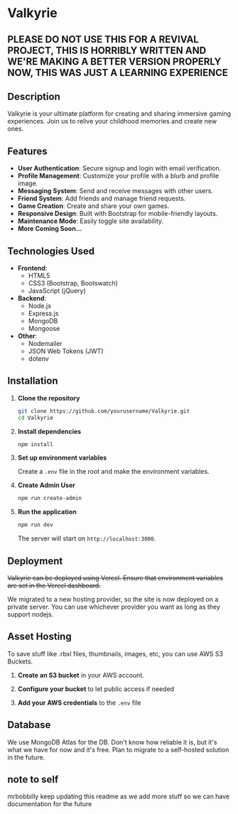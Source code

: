 ﻿# Valkyrie

## PLEASE DO NOT USE THIS FOR A REVIVAL PROJECT, THIS IS HORRIBLY WRITTEN AND WE'RE MAKING A BETTER VERSION PROPERLY NOW, THIS WAS JUST A LEARNING EXPERIENCE

## Description

Valkyrie is your ultimate platform for creating and sharing immersive gaming experiences. Join us to relive your childhood memories and create new ones.

## Features

- **User Authentication**: Secure signup and login with email verification.
- **Profile Management**: Customize your profile with a blurb and profile image.
- **Messaging System**: Send and receive messages with other users.
- **Friend System**: Add friends and manage friend requests.
- **Game Creation**: Create and share your own games.
- **Responsive Design**: Built with Bootstrap for mobile-friendly layouts.
- **Maintenance Mode**: Easily toggle site availability.
- **More Coming Soon...**

## Technologies Used

- **Frontend**:
  - HTML5
  - CSS3 (Bootstrap, Bootswatch)
  - JavaScript (jQuery)
- **Backend**:
  - Node.js
  - Express.js
  - MongoDB
  - Mongoose
- **Other**:
  - Nodemailer
  - JSON Web Tokens (JWT)
  - dotenv

## Installation

1. **Clone the repository**

   ```bash
   git clone https://github.com/yourusername/Valkyrie.git
   cd Valkyrie
   ```

2. **Install dependencies**

   ```bash
   npm install
   ```

3. **Set up environment variables**

   Create a `.env` file in the root and make the environment variables.

4. **Create Admin User**

   ```bash
   npm run create-admin
   ```

5. **Run the application**

   ```bash
   npm run dev
   ```

   The server will start on `http://localhost:3000`.

## Deployment

~~Valkyrie can be deployed using Vercel. Ensure that environment variables are set in the Vercel dashboard.~~

We migrated to a new hosting provider, so the site is now deployed on a private server. You can use whichever provider you want as long as they support nodejs.

## Asset Hosting

To save stuff like .rbxl files, thumbnails, images, etc, you can use AWS S3 Buckets.

1. **Create an S3 bucket** in your AWS account.

2. **Configure your bucket** to let public access if needed

3. **Add your AWS credentials** to the `.env` file

## Database

We use MongoDB Atlas for the DB. Don't know how reliable it is, but it's what we have for now and it's free. Plan to migrate to a self-hosted solution in the future.

## note to self
mrbobbilly keep updating this readme as we add more stuff so we can have documentation for the future
